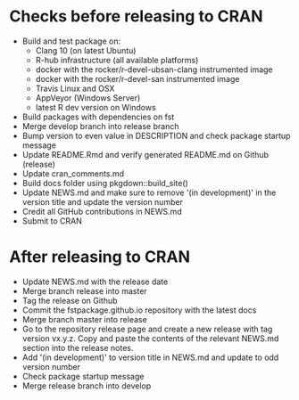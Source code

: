 
# Checks before releasing to CRAN

* Build and test package on:
    - Clang 10 (on latest Ubuntu)
    - R-hub infrastructure (all available platforms)
    - docker with the rocker/r-devel-ubsan-clang instrumented image
    - docker with the rocker/r-devel-san instrumented image
    - Travis Linux and OSX
    - AppVeyor (Windows Server)
    - latest R dev version on Windows
* Build packages with dependencies on fst
* Merge develop branch into release branch
* Bump version to even value in DESCRIPTION and check package startup message
* Update README.Rmd and verify generated README.md on Github (release)
* Update cran_comments.md
* Build docs folder using pkgdown::build_site()
* Update NEWS.md and make sure to remove '(in development)' in the version title
  and update the version number
* Credit all GitHub contributions in NEWS.md
* Submit to CRAN

# After releasing to CRAN

* Update NEWS.md with the release date
* Merge branch release into master
* Tag the release on Github
* Commit the fstpackage.github.io repository with the latest docs
* Merge branch master into release
* Go to the repository release page and create a new release with tag version vx.y.z.
  Copy and paste the contents of the relevant NEWS.md section into the release notes.
* Add '(in development)' to version title in NEWS.md and update to odd version number
* Check package startup message
* Merge release branch into develop
